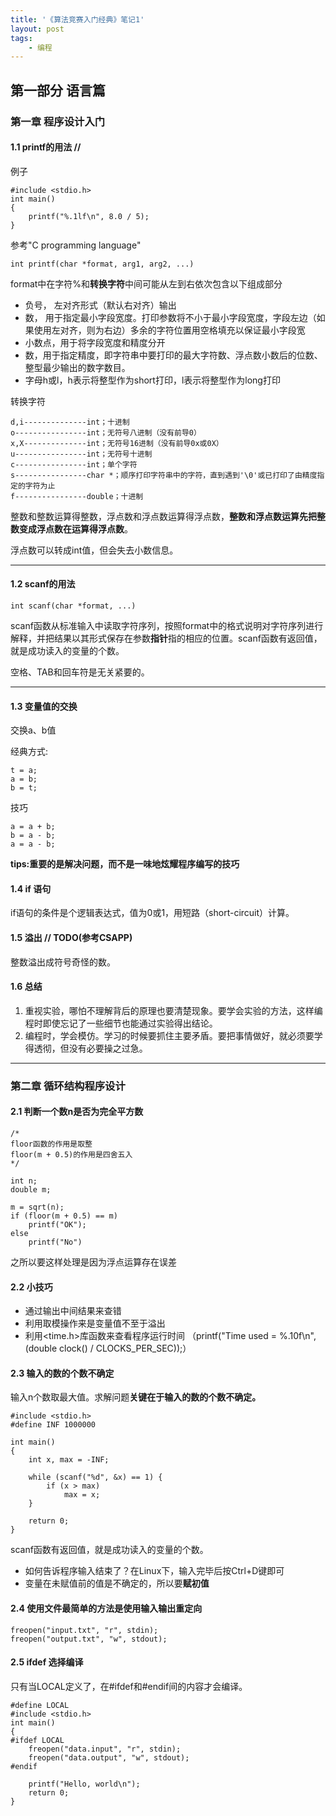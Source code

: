 ```yaml
---
title: '《算法竞赛入门经典》笔记1'
layout: post
tags:
    - 编程
---
```


## 第一部分 语言篇

### 第一章 程序设计入门

#### 1.1 printf的用法 //
例子

    #include <stdio.h>
    int main()
    {
        printf("%.1lf\n", 8.0 / 5);
    }

参考"C programming language"

    int printf(char *format, arg1, arg2, ...)

format中在字符%和**转换字符**中间可能从左到右依次包含以下组成部分

+ 负号， 左对齐形式（默认右对齐）输出
+ 数， 用于指定最小字段宽度。打印参数将不小于最小字段宽度，字段左边（如果使用左对齐，则为右边）多余的字符位置用空格填充以保证最小字段宽
+ 小数点，用于将字段宽度和精度分开
+ 数，用于指定精度，即字符串中要打印的最大字符数、浮点数小数后的位数、整型最少输出的数字数目。
+ 字母h或l，h表示将整型作为short打印，l表示将整型作为long打印

转换字符

    d,i--------------int；十进制
    o----------------int；无符号八进制（没有前导0）
    x,X--------------int；无符号16进制（没有前导0x或0X）
    u----------------int；无符号十进制
    c----------------int；单个字符
    s----------------char *；顺序打印字符串中的字符，直到遇到'\0'或已打印了由精度指定的字符为止
    f----------------double；十进制

整数和整数运算得整数，浮点数和浮点数运算得浮点数，**整数和浮点数运算先把整数变成浮点数在运算得浮点数**。


浮点数可以转成int值，但会失去小数信息。

---

#### 1.2 scanf的用法

    int scanf(char *format, ...)

scanf函数从标准输入中读取字符序列，按照format中的格式说明对字符序列进行解释，并把结果以其形式保存在参数**指针**指的相应的位置。scanf函数有返回值，就是成功读入的变量的个数。

空格、TAB和回车符是无关紧要的。

---

#### 1.3 变量值的交换
交换a、b值

经典方式:

    t = a;
    a = b;
    b = t;

技巧

    a = a + b;
    b = a - b;
    a = a - b;

**tips:重要的是解决问题，而不是一味地炫耀程序编写的技巧**

#### 1.4 if 语句
if语句的条件是个逻辑表达式，值为0或1，用短路（short-circuit）计算。

#### 1.5 溢出       // TODO(参考CSAPP)
整数溢出成符号奇怪的数。

#### 1.6 总结
1. 重视实验，哪怕不理解背后的原理也要清楚现象。要学会实验的方法，这样编程时即使忘记了一些细节也能通过实验得出结论。
2. 编程时，学会模仿。学习的时候要抓住主要矛盾。要把事情做好，就必须要学得透彻，但没有必要操之过急。

---

### 第二章 循环结构程序设计

#### 2.1 判断一个数n是否为完全平方数
    /*
    floor函数的作用是取整
    floor(m + 0.5)的作用是四舍五入
    */
    
    int n;
    double m;
    
    m = sqrt(n);
    if (floor(m + 0.5) == m)
        printf("OK");
    else
        printf("No")

之所以要这样处理是因为浮点运算存在误差

#### 2.2 小技巧
+ 通过输出中间结果来查错
+ 利用取模操作来是变量值不至于溢出
+ 利用<time.h>库函数来查看程序运行时间
  （printf("Time used = %.10f\n", (double clock() / CLOCKS_PER_SEC));）

#### 2.3 输入的数的个数不确定
输入n个数取最大值。求解问题**关键在于输入的数的个数不确定。**

    #include <stdio.h>
    #define INF 1000000
    
    int main()
    {
        int x, max = -INF;
    
        while (scanf("%d", &x) == 1) {
            if (x > max)
                max = x;
        }
    
        return 0;
    }

scanf函数有返回值，就是成功读入的变量的个数。

+ 如何告诉程序输入结束了？在Linux下，输入完毕后按Ctrl+D键即可
+ 变量在未赋值前的值是不确定的，所以要**赋初值**

#### 2.4 使用文件最简单的方法是使用输入输出重定向
    freopen("input.txt", "r", stdin);
    freopen("output.txt", "w", stdout);

#### 2.5 ifdef 选择编译
只有当LOCAL定义了，在#ifdef和#endif间的内容才会编译。

    #define LOCAL
    #include <stdio.h>
    int main()
    {
    #ifdef LOCAL
        freopen("data.input", "r", stdin);
        freopen("data.output", "w", stdout);
    #endif
    
        printf("Hello, world\n");
        return 0;
    }
